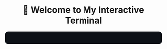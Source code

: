 <div align="center">

# 🚀 Welcome to My Interactive Terminal

<div style="font-family: 'Courier New', monospace; background: #0d1117; color: #c9d1d9; padding: 20px; border-radius: 10px; margin: 20px 0;">


